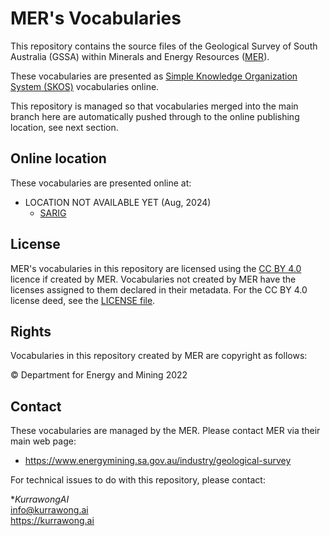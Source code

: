 # MER's Vocabularies

This repository contains the source files of the Geological Survey of South Australia (GSSA) within Minerals and Energy Resources ([MER](https://www.energymining.sa.gov.au/industry/geological-survey)). 

These vocabularies are presented as [Simple Knowledge Organization System (SKOS)](https://www.w3.org/TR/skos-reference/) vocabularies online. 

This repository is managed so that vocabularies merged into the main branch here are automatically pushed through to the online publishing location, see next section.

## Online location

These vocabularies are presented online at:

* LOCATION NOT AVAILABLE YET (Aug, 2024)
    * [SARIG](https://vocabularies.sarig.sa.gov.au)

## License  
MER's vocabularies in this repository are licensed using the [CC BY 4.0](https://creativecommons.org/licenses/by/4.0/) licence if created by MER. Vocabularies not created by MER have the licenses assigned to them declared in their metadata. For the CC BY 4.0 license deed, see the [LICENSE file](LICENSE).

## Rights

Vocabularies in this repository created by MER are copyright as follows:

&copy; Department for Energy and Mining 2022

## Contact

These vocabularies are managed by the MER. Please contact MER via their main web page:

* <https://www.energymining.sa.gov.au/industry/geological-survey>

For technical issues to do with this repository, please contact:

**KurrawongAI*  
<info@kurrawong.ai>  
<https://kurrawong.ai>
